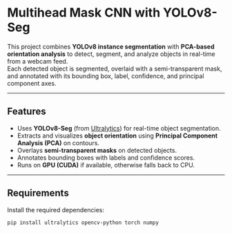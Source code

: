 # Multihead Mask CNN with YOLOv8-Seg

This project combines **YOLOv8 instance segmentation** with **PCA-based orientation analysis** to detect, segment, and analyze objects in real-time from a webcam feed.  
Each detected object is segmented, overlaid with a semi-transparent mask, and annotated with its bounding box, label, confidence, and principal component axes.

---

## Features
- Uses **YOLOv8-Seg** (from [Ultralytics](https://github.com/ultralytics/ultralytics)) for real-time object segmentation.
- Extracts and visualizes **object orientation** using **Principal Component Analysis (PCA)** on contours.
- Overlays **semi-transparent masks** on detected objects.
- Annotates bounding boxes with labels and confidence scores.
- Runs on **GPU (CUDA)** if available, otherwise falls back to CPU.

---

## Requirements

Install the required dependencies:

```bash
pip install ultralytics opencv-python torch numpy
